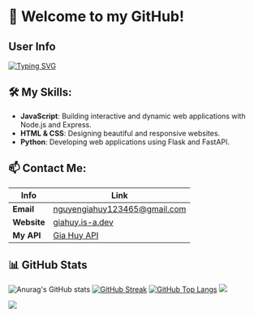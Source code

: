 # 👋 Welcome to my GitHub!

## User Info
[![Typing SVG](https://readme-typing-svg.demolab.com?font=Itim&pause=1000&color=11F7E5&background=1E37FF00&center=true&vCenter=true&width=435&lines=Dev+of+GH+API;Owner+Of+Plants+Vs+Brainrot+Bot;Owner+of+Grow+a+Garden+Bot)](https://git.io/typing-svg)

## 🛠 My Skills:
- **JavaScript**: Building interactive and dynamic web applications with Node.js and Express.
- **HTML & CSS**: Designing beautiful and responsive websites.
- **Python**: Developing web applications using Flask and FastAPI.

## 📫 Contact Me:
| Info | Link |
|------|-------|
| **Email** | [nguyengiahuy123465@gmail.com](mailto:nguyengiahuy123465@gmail.com) |
| **Website** | [giahuy.is-a.dev](https://giahuy.is-a.dev/) |
| **My API** | [Gia Huy API](https://api-giahuy.duckdns.org) |

## 📊 GitHub Stats
![Anurag's GitHub stats](https://github-readme-stats.vercel.app/api?username=mtheintrude23&show_icons=true&theme=merko)
[![GitHub Streak](https://streak-stats.demolab.com?user=mtheintrude23&theme=solarized-dark)](https://git.io/streak-stats)
[![GitHub Top Langs](https://github-readme-stats.vercel.app/api/top-langs/?username=mtheintrude23&show_icons=true&layout=compact&theme=dracula)](https://github.com/anuraghazra/github-readme-stats)
[![](https://visitcount.itsvg.in/api?id=mtheintrude23&label=Profile%20Views&color=2&icon=3&pretty=true)](https://visitcount.itsvg.in)

<a href="#">
  <img align="center" src="https://github-readme-stats.vercel.app/api/pin/?username=mtheintrude23&repo=mtheintrude23.github.io&theme=dracular" />
</a>